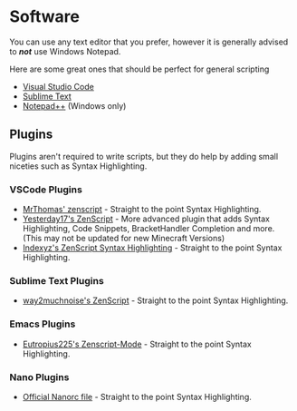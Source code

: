 # Software
You can use any text editor that you prefer, however it is generally advised to ***not*** use Windows Notepad.

Here are some great ones that should be perfect for general scripting
* [Visual Studio Code](https://code.visualstudio.com/)
* [Sublime Text](https://www.sublimetext.com/)
* [Notepad++](https://notepad-plus-plus.org/) (Windows only)

## Plugins
Plugins aren't required to write scripts, but they do help by adding small niceties such as Syntax Highlighting.

### VSCode Plugins
* [MrThomas' zenscript](https://marketplace.visualstudio.com/items?itemName=Mrthomas20121.zenscript) - Straight to the point Syntax Highlighting.
* [Yesterday17's ZenScript](https://marketplace.visualstudio.com/items?itemName=yesterday17.zenscript) - More advanced plugin that adds Syntax Highlighting, Code Snippets, BracketHandler Completion and more. (This may not be updated for new Minecraft Versions)
* [Indexyz's ZenScript Syntax Highlighting](https://marketplace.visualstudio.com/items?itemName=Indexyz.zenscript) - Straight to the point Syntax Highlighting.

### Sublime Text Plugins
* [way2muchnoise's ZenScript](https://packagecontrol.io/packages/ZenScript) - Straight to the point Syntax Highlighting.

### Emacs Plugins
* [Eutropius225's Zenscript-Mode](https://melpa.org/#/zenscript-mode) - Straight to the point Syntax Highlighting.

### Nano Plugins
* [Official Nanorc file](https://github.com/CraftTweaker/zenscript-nanorc) - Straight to the point Syntax Highlighting.
